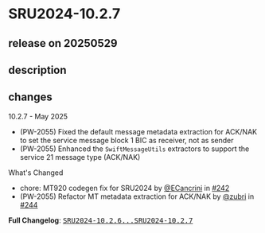 # SRU2024-10.2.7

## release on 20250529
## description
## changes
10.2.7 - May 2025

* (PW-2055) Fixed the default message metadata extraction for ACK/NAK to set the service message block 1 BIC as receiver, not as sender
* (PW-2055) Enhanced the <code>SwiftMessageUtils</code> extractors to support the service 21 message type (ACK/NAK)

What's Changed

* chore: MT920 codegen fix for SRU2024 by <a class="user-mention notranslate" data-hovercard-type="user" data-hovercard-url="/users/ECancrini/hovercard" data-octo-click="hovercard-link-click" data-octo-dimensions="link_type:self" href="https://github.com/ECancrini">@ECancrini</a> in <a class="issue-link js-issue-link" data-error-text="Failed to load title" data-id="3053010357" data-permission-text="Title is private" data-url="https://github.com/prowide/prowide-core/issues/242" data-hovercard-type="pull_request" data-hovercard-url="/prowide/prowide-core/pull/242/hovercard" href="https://github.com/prowide/prowide-core/pull/242">#242</a>
* (PW-2055) Refactor MT metadata extraction for ACK/NAK by <a class="user-mention notranslate" data-hovercard-type="user" data-hovercard-url="/users/zubri/hovercard" data-octo-click="hovercard-link-click" data-octo-dimensions="link_type:self" href="https://github.com/zubri">@zubri</a> in <a class="issue-link js-issue-link" data-error-text="Failed to load title" data-id="3101385310" data-permission-text="Title is private" data-url="https://github.com/prowide/prowide-core/issues/244" data-hovercard-type="pull_request" data-hovercard-url="/prowide/prowide-core/pull/244/hovercard" href="https://github.com/prowide/prowide-core/pull/244">#244</a>

<strong>Full Changelog</strong>: <a class="commit-link" href="https://github.com/prowide/prowide-core/compare/SRU2024-10.2.6...SRU2024-10.2.7"><tt>SRU2024-10.2.6...SRU2024-10.2.7</tt></a>

